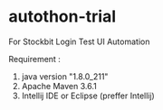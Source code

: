 # autothon-trial
For Stockbit Login Test UI Automation

Requirement :
1. java version "1.8.0_211"
2. Apache Maven 3.6.1
3. Intellij IDE or Eclipse (preffer Intellij)
